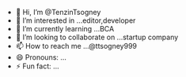 - 👋 Hi, I’m @TenzinTsogney
- 👀 I’m interested in ...editor,developer 
- 🌱 I’m currently learning ...BCA 
- 💞️ I’m looking to collaborate on ...startup company
- 📫 How to reach me ...@ttsogney999
- 😄 Pronouns: ...
- ⚡ Fun fact: ...

<!---
TenzinTsogney/TenzinTsogney is a ✨ special ✨ repository because its `README.md` (this file) appears on your GitHub profile.
You can click the Preview link to take a look at your changes.
--->
